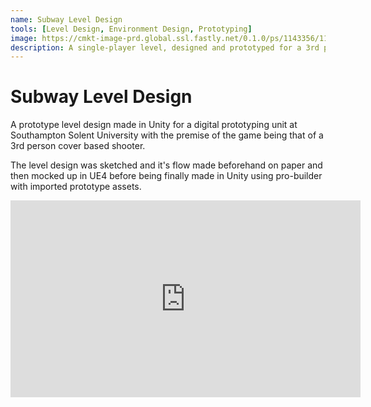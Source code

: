 ```yaml
---
name: Subway Level Design
tools: [Level Design, Environment Design, Prototyping]
image: https://cmkt-image-prd.global.ssl.fastly.net/0.1.0/ps/1143356/1160/772/m1/fpnw/wm0/creativemarket_image_front-.png?1459611806&s=04d4f811ceed88ca4716fd2551e93a36
description: A single-player level, designed and prototyped for a 3rd person shooter experience in mind. Complete with enemy placement and clutter.
---
```



Subway Level Design
===================

A prototype level design made in Unity for a digital prototyping unit at Southampton Solent University with the premise of the game being that of a 3rd person cover based shooter.

The level design was sketched and it's flow made beforehand on paper and then mocked up in UE4 before being finally made in Unity using pro-builder with imported prototype assets.

<iframe width="560" height="315" src="https://www.youtube-nocookie.com/embed/I9IfO9lWEPk" frameborder="0" allow="accelerometer; autoplay; encrypted-media; gyroscope; picture-in-picture" allowfullscreen></iframe>
